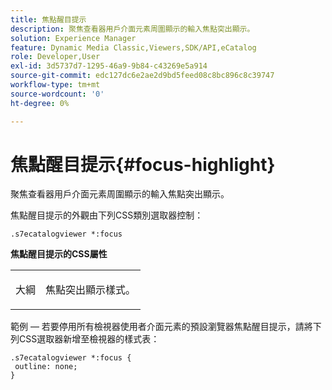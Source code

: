 ```yaml
---
title: 焦點醒目提示
description: 聚焦查看器用戶介面元素周圍顯示的輸入焦點突出顯示。
solution: Experience Manager
feature: Dynamic Media Classic,Viewers,SDK/API,eCatalog
role: Developer,User
exl-id: 3d5737d7-1295-46a9-9b84-c43269e5a914
source-git-commit: edc127dc6e2ae2d9bd5feed08c8bc896c8c39747
workflow-type: tm+mt
source-wordcount: '0'
ht-degree: 0%

---
```


# 焦點醒目提示{#focus-highlight}

聚焦查看器用戶介面元素周圍顯示的輸入焦點突出顯示。

<!--<a id="section_E8B3D0BF9FF548F188F717D6EA65EC32"></a>-->

焦點醒目提示的外觀由下列CSS類別選取器控制：

```
.s7ecatalogviewer *:focus
```

**焦點醒目提示的CSS屬性**

<table id="table_C48C56E696304C9BAFEE71BA9EA9A174"> 
 <tbody> 
  <tr> 
   <td colname="col1"> <p> <span class="codeph"> 大綱 </span> </p> </td> 
   <td colname="col2"> <p> 焦點突出顯示樣式。 </p> </td> 
  </tr> 
 </tbody> 
</table>

範例 — 若要停用所有檢視器使用者介面元素的預設瀏覽器焦點醒目提示，請將下列CSS選取器新增至檢視器的樣式表：

```
.s7ecatalogviewer *:focus { 
 outline: none; 
}
```
